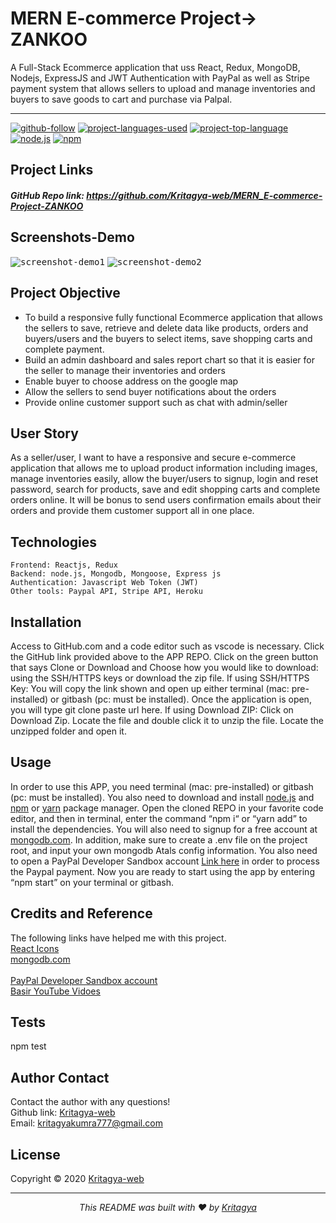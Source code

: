 # MERN E-commerce Project-> ZANKOO

A Full-Stack Ecommerce application that uss React, Redux, MongoDB, Nodejs, ExpressJS and JWT Authentication with PayPal as well as Stripe payment system that allows sellers to upload and manage inventories and buyers to save goods to cart and purchase via Palpal.

<hr>

[![github-follow](https://img.shields.io/github/followers/Kritagya-web?label=Follow&logoColor=purple&style=social)](https://github.com/Kritagya-web)
[![project-languages-used](https://img.shields.io/github/languages/count/Kritagya-web/MERN_E-commerce-Project-ZANKOO)](https://github.com/imbingz/MERN-stack-ecommerce)
[![project-top-language](https://img.shields.io/github/languages/top/Kritagya-web/MERN_E-commerce-Project-ZANKOO?color=blueviolet)](https://github.com/Kritagya-web/MERN_E-commerce-Project-ZANKOO)
[![node.js](https://img.shields.io/node/v/c?color=pink)](https://nodejs.org/en/)
[![npm](https://img.shields.io/npm/v/npm?color=blue&logo=npm)](https://www.npmjs.com/package/inquirer)

## Project Links

##### GitHub Repo link: https://github.com/Kritagya-web/MERN_E-commerce-Project-ZANKOO

## Screenshots-Demo

<kbd>![screenshot-demo1](./client/public/demos/demo-1.gif)</kbd>
<kbd>![screenshot-demo2](./client/public/demos/demo-2.gif)</kbd>

## Project Objective

- To build a responsive fully functional Ecommerce application that allows the sellers to save, retrieve and delete data like products, orders and buyers/users and the buyers to select items, save shopping carts and complete payment.
- Build an admin dashboard and sales report chart so that it is easier for the seller to manage their inventories and orders
- Enable buyer to choose address on the google map
- Allow the sellers to send buyer notifications about the orders
- Provide online customer support such as chat with admin/seller

## User Story

As a seller/user, I want to have a responsive and secure e-commerce application that allows me to upload product information including images, manage inventories easily, allow the buyer/users to signup, login and reset password, search for products, save and edit shopping carts and complete orders online. It will be bonus to send users confirmation emails about their orders and provide them customer support all in one place.

## Technologies

```
Frontend: Reactjs, Redux
Backend: node.js, Mongodb, Mongoose, Express js
Authentication: Javascript Web Token (JWT)
Other tools: Paypal API, Stripe API, Heroku

```

## Installation

Access to GitHub.com and a code editor such as vscode is necessary. Click the GitHub link provided above to the APP REPO. Click on the green button that says Clone or Download and Choose how you would like to download: using the SSH/HTTPS keys or download the zip file. If using SSH/HTTPS Key: You will copy the link shown and open up either terminal (mac: pre-installed) or gitbash (pc: must be installed). Once the application is open, you will type git clone paste url here. If using Download ZIP: Click on Download Zip. Locate the file and double click it to unzip the file. Locate the unzipped folder and open it.

## Usage

In order to use this APP, you need terminal (mac: pre-installed) or gitbash (pc: must be installed). You also need to download and install [node.js](https://nodejs.org/en/) and [npm](www.npmjs.com) or [yarn](https://yarnpkg.com/) package manager. Open the cloned REPO in your favorite code editor, and then in terminal, enter the command “npm i“ or “yarn add” to install the dependencies. You will also need to signup for a free account at [mongodb.com](https://www.mongodb.com/). In addition, make sure to create a .env file on the project root, and input your own mongodb Atals config information. You also need to open a PayPal Developer Sandbox account [Link here](https://developer.paypal.com/developer/accounts/) in order to process the Paypal payment. Now you are ready to start using the app by entering “npm start” on your terminal or gitbash.

## Credits and Reference

The following links have helped me with this project. <br> [React Icons](https://react-icons.github.io/react-icons/) <br> [mongodb.com](https://www.mongodb.com/)<br> <br> [PayPal Developer Sandbox account](https://developer.paypal.com/developer/accounts/) <br> [Basir YouTube Vidoes](https://www.youtube.com/watch?v=TRCDsB9i3bI)

## Tests

npm test

## Author Contact

Contact the author with any questions!<br>
Github link: [Kritagya-web](https://github.com/Kritagya-web)<br>
Email: kritagyakumra777@gmail.com

## License

Copyright © 2020 [Kritagya-web](https://github.com/Kritagya-web)

  <hr>
  <p align='center'><i>
  This README was built with ❤️ by <a href="https://github.com/Kritagya-web"> Kritagya</a>
</i></p>
